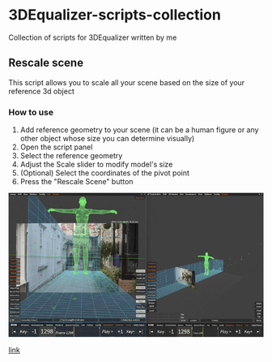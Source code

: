 # 3DEqualizer-scripts-collection

Collection of scripts for 3DEqualizer written by me

## Rescale scene

This script allows you to scale all your scene based on the size of your reference 3d object

### How to use

1. Add reference geometry to your scene (it can be a human figure or any other object whose size you can determine visually)
2. Open the script panel
3. Select the reference geometry
4. Adjust the Scale slider to modify model's size
5. (Optional) Select the coordinates of the pivot point
6. Press the "Rescale Scene" button

![gif](https://github.com/YaroslavYushk/3DEqualizer-scripts-collection/blob/main/Media/Rescale_scene.gif)

[link](https://github.com/YaroslavYushk/3DEqualizer-scripts-collection/blob/main/Scripts/Recale_scene.py)
